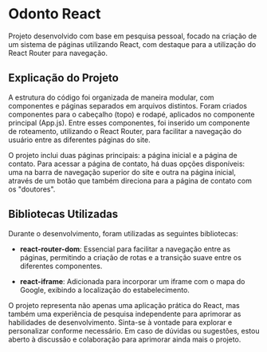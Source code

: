 # Odonto React

Projeto desenvolvido com base em pesquisa pessoal, focado na criação de um sistema de páginas utilizando React, com destaque para a utilização do React Router para navegação.

## Explicação do Projeto

A estrutura do código foi organizada de maneira modular, com componentes e páginas separados em arquivos distintos. Foram criados componentes para o cabeçalho (topo) e rodapé, aplicados no componente principal (App.js). Entre esses componentes, foi inserido um componente de roteamento, utilizando o React Router, para facilitar a navegação do usuário entre as diferentes páginas do site.

O projeto inclui duas páginas principais: a página inicial e a página de contato. Para acessar a página de contato, há duas opções disponíveis: uma na barra de navegação superior do site e outra na página inicial, através de um botão que também direciona para a página de contato com os "doutores".

## Bibliotecas Utilizadas

Durante o desenvolvimento, foram utilizadas as seguintes bibliotecas:

- **react-router-dom**: Essencial para facilitar a navegação entre as páginas, permitindo a criação de rotas e a transição suave entre os diferentes componentes.

- **react-iframe**: Adicionada para incorporar um iframe com o mapa do Google, exibindo a localização do estabelecimento.

O projeto representa não apenas uma aplicação prática do React, mas também uma experiência de pesquisa independente para aprimorar as habilidades de desenvolvimento. Sinta-se à vontade para explorar e personalizar conforme necessário. Em caso de dúvidas ou sugestões, estou aberto à discussão e colaboração para aprimorar ainda mais o projeto.
